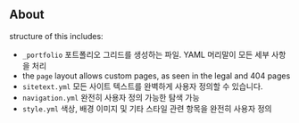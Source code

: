 ## About

structure of this includes:

- `_portfolio` 포트폴리오 그리드를 생성하는 파일. YAML 머리말이 모든 세부 사항을 처리
- the `page` layout allows custom pages, as seen in the legal and 404 pages
- `sitetext.yml` 모든 사이트 텍스트를 완벽하게 사용자 정의할 수 있습니다.
- `navigation.yml` 완전히 사용자 정의 가능한 탐색 가능
- `style.yml` 색상, 배경 이미지 및 기타 스타일 관련 항목을 완전히 사용자 정의